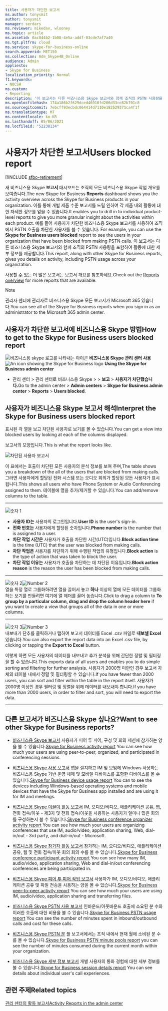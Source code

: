 ```yaml
---
title: 사용자가 차단한 보고서
ms.author: tonysmit
author: tonysmit
manager: serdars
ms.reviewer: mikedav, wlooney
ms.topic: article
ms.assetid: 0ac844b2-1b08-4e5a-addf-03cde7af7a40
ms.tgt.pltfrm: cloud
ms.service: skype-for-business-online
search.appverid: MET150
ms.collection: Adm_Skype4B_Online
audience: Admin
appliesto:
- Skype for Business
localization_priority: Normal
f1.keywords:
- NOCSH
ms.custom:
- Reporting
description: '이 보고서는 다른 비즈니스용 Skype 보고서와 함께 조직의 PSTN 사용량을 포함하여 활동에 대한 세부 정보를 제공합니다. '
ms.openlocfilehash: 174a186b2f629dced46910fd206d33ce82b701c8
ms.sourcegitcommit: 7ebcff93ecbdc064414d7110e182b29371ca4f1f
ms.translationtype: MT
ms.contentlocale: ko-KR
ms.lasthandoff: 05/06/2021
ms.locfileid: "52238134"
---
```

# <a name="users-blocked-report"></a><span data-ttu-id="efb0e-103">사용자가 차단한 보고서</span><span class="sxs-lookup"><span data-stu-id="efb0e-103">Users blocked report</span></span>

[!INCLUDE [sfbo-retirement](../../Hub/includes/sfbo-retirement.md)]

<span data-ttu-id="efb0e-104">새 비즈니스용 Skype **보고서** 대시보드는 조직의 모든 비즈니스용 Skype 작업 개요를 보여줍니다.</span><span class="sxs-lookup"><span data-stu-id="efb0e-104">The new Skype for Business **Reports** dashboard shows you the activity overview across the Skype for Business products in your organization.</span></span> <span data-ttu-id="efb0e-105">이를 통해 개별 제품 수준 보고서를 드릴 인하여 각 제품 내의 활동에 대한 자세한 정보를 얻을 수 있습니다.</span><span class="sxs-lookup"><span data-stu-id="efb0e-105">It enables you to drill in to individual product-level reports to give you more granular insight about the activities within each product.</span></span> <span data-ttu-id="efb0e-106">예를 들어 사용자가 차단한 비즈니스용 Skype 보고서를 사용하여 조직에서 PSTN 호출을 차단한 사용자를 볼 수 있습니다. </span><span class="sxs-lookup"><span data-stu-id="efb0e-106">For example, you can use the **Skype for Business users blocked** report to see the users in your organization that have been blocked from making PSTN calls.</span></span> <span data-ttu-id="efb0e-107">이 보고서는 다른 비즈니스용 Skype 보고서와 함께 조직의 PSTN 사용량을 포함하여 활동에 대한 세부 정보를 제공합니다.</span><span class="sxs-lookup"><span data-stu-id="efb0e-107">This report, along with other Skype for Business reports, gives you details on activity, including PSTN usage across your organization.</span></span>
  
 <span data-ttu-id="efb0e-108">사용할 [수](https://support.office.com/article/0d6dfb17-8582-4172-a9a9-aed798150263) 있는 더 많은 보고서는 보고서 개요를 참조하세요.</span><span class="sxs-lookup"><span data-stu-id="efb0e-108">Check out the [Reports overview](https://support.office.com/article/0d6dfb17-8582-4172-a9a9-aed798150263) for more reports that are available.</span></span>
  
> [!NOTE]
> <span data-ttu-id="efb0e-109">관리자 센터에 관리자로 비즈니스용 Skype 모든 보고서가 Microsoft 365 있습니다.</span><span class="sxs-lookup"><span data-stu-id="efb0e-109">You can see all of the Skype for Business reports when you sign in as an administrator to the Microsoft 365 admin center.</span></span> 
  
## <a name="how-to-get-to-the-skype-for-business-users-blocked-report"></a><span data-ttu-id="efb0e-110">사용자가 차단한 보고서에 비즈니스용 Skype 방법</span><span class="sxs-lookup"><span data-stu-id="efb0e-110">How to get to the Skype for Business users blocked report</span></span>

<span data-ttu-id="efb0e-111">![비즈니스용 skype 로고를 나타내는 아이콘](../images/sfb-logo-30x30.png) **비즈니스용 Skype 관리 센터 사용**</span><span class="sxs-lookup"><span data-stu-id="efb0e-111">![An icon showing the Skype for Business logo](../images/sfb-logo-30x30.png) **Using the Skype for Business admin center**</span></span>

- <span data-ttu-id="efb0e-112">관리 센터 > 관리 센터로 비즈니스용 Skype   >    >  **보고**  >  **사용자가 차단했습니다.**</span><span class="sxs-lookup"><span data-stu-id="efb0e-112">Go to the admin center > **Admin centers** > **Skype for Business admin center** > **Reports** > **Users blocked**.</span></span>
    
## <a name="interpret-the-skype-for-business-users-blocked-report"></a><span data-ttu-id="efb0e-113">사용자가 비즈니스용 Skype 보고서 해석</span><span class="sxs-lookup"><span data-stu-id="efb0e-113">Interpret the Skype for Business users blocked report</span></span>

<span data-ttu-id="efb0e-114">표시된 각 열을 보고 차단된 사용자로 보기를 볼 수 있습니다.</span><span class="sxs-lookup"><span data-stu-id="efb0e-114">You can get a view into blocked users by looking at each of the columns displayed.</span></span>
  
<span data-ttu-id="efb0e-115">보고서의 모양입니다.</span><span class="sxs-lookup"><span data-stu-id="efb0e-115">This is what the report looks like.</span></span> 
  
![차단된 사용자 보고서](../images/df50a413-7a51-4340-a59b-3f83de941762.png)

<span data-ttu-id="efb0e-117">이 표에서는 호출이 차단된 모든 사용자의 분석 정보를 보여 주며,</span><span class="sxs-lookup"><span data-stu-id="efb0e-117">The table shows you a breakdown of the all of the users that are blocked from making calls.</span></span> <span data-ttu-id="efb0e-118">그러면 사용자에게 할당된 전화 시스템 또는 오디오 회의가 할당된 모든 사용자가 표시됩니다.</span><span class="sxs-lookup"><span data-stu-id="efb0e-118">This shows all users who have Phone System or Audio Conferencing assigned to them.</span></span> <span data-ttu-id="efb0e-119">테이블에 열을 추가/제거할 수 있습니다.</span><span class="sxs-lookup"><span data-stu-id="efb0e-119">You can add/remove columns to the table.</span></span>
***
![숫자 1](../images/sfbcallout1.png)
*   <span data-ttu-id="efb0e-121">**사용자 ID는** 사용자의 로그인입니다.</span><span class="sxs-lookup"><span data-stu-id="efb0e-121">**User ID** is the user's sign-in.</span></span>
*   <span data-ttu-id="efb0e-122">**전화 번호는** 사용자에게 할당된 숫자입니다.</span><span class="sxs-lookup"><span data-stu-id="efb0e-122">**Phone number** is the number that is assigned to a user.</span></span> 
*   <span data-ttu-id="efb0e-123">**차단 작업 시간은** 사용자가 호출을 차단한 시간(UTC)입니다.</span><span class="sxs-lookup"><span data-stu-id="efb0e-123">**Block action time** is the time (UTC) that the user was blocked from making calls.</span></span>
*   <span data-ttu-id="efb0e-124">**차단 작업은** 사용자를 차단하기 위해 수행된 작업의 유형입니다.</span><span class="sxs-lookup"><span data-stu-id="efb0e-124">**Block action** is the type of action that was taken to block the user.</span></span>
*   <span data-ttu-id="efb0e-125">**차단 작업 이유는** 사용자가 호출을 차단하는 데 차단된 이유입니다.</span><span class="sxs-lookup"><span data-stu-id="efb0e-125">**Block action reason** is the reason the user has been blocked from making calls.</span></span>
***
<span data-ttu-id="efb0e-126">![숫자 2](../images/sfbcallout2.png)</span><span class="sxs-lookup"><span data-stu-id="efb0e-126">![Number 2](../images/sfbcallout2.png)</span></span><br/>
<span data-ttu-id="efb0e-127">열을 특정 열로 그룹화하려면 열을 끌어서 놓고 **하나** 이상의 열에 모든 데이터를 그룹화하는 보기를 만들려면 여기에 열 헤더를 끌어 놓습니다.</span><span class="sxs-lookup"><span data-stu-id="efb0e-127">Click to drag a column to **To group by a particular column, drag and drop the column header here** if you want to create a view that groups all of the data in one or more columns.</span></span>
***
<span data-ttu-id="efb0e-128">![숫자 3](../images/sfbcallout3.png)</span><span class="sxs-lookup"><span data-stu-id="efb0e-128">![Number 3](../images/sfbcallout3.png)</span></span><br/>
<span data-ttu-id="efb0e-129">내보내기 단추를 클릭하거나 탭하여 보고서 데이터를 Excel .csv 파일로 **내보낼 Excel** 있습니다.</span><span class="sxs-lookup"><span data-stu-id="efb0e-129">You can also export the report data into an Excel .csv file, by clicking or tapping the **Export to Excel** button.</span></span>

<span data-ttu-id="efb0e-130">이렇게 하면 모든 사용자의 데이터를 내보내고 추가 분석을 위해 간단한 정렬 및 필터링을 할 수 있습니다.</span><span class="sxs-lookup"><span data-stu-id="efb0e-130">This exports data of all users and enables you to do simple sorting and filtering for further analysis.</span></span> <span data-ttu-id="efb0e-131">사용자가 2000명 미만인 경우 보고서 자체의 테이블 내에서 정렬 및 필터링할 수 있습니다.</span><span class="sxs-lookup"><span data-stu-id="efb0e-131">If you have fewer than 2000 users, you can sort and filter within the table in the report itself.</span></span> <span data-ttu-id="efb0e-132">사용자가 2000명 이상인 경우 필터링 및 정렬을 위해 데이터를 내보내야 합니다.</span><span class="sxs-lookup"><span data-stu-id="efb0e-132">If you have more than 2000 users, in order to filter and sort, you will need to export the data.</span></span>
***

## <a name="want-to-see-other-skype-for-business-reports"></a><span data-ttu-id="efb0e-133">다른 보고서가 비즈니스용 Skype 싶나요?</span><span class="sxs-lookup"><span data-stu-id="efb0e-133">Want to see other Skype for Business reports?</span></span>

- <span data-ttu-id="efb0e-134">[비즈니스용 Skype 보고서](activity-report.md) 사용자가 피어 투 피어, 구성 및 회의 세션에 참가하는 양을 볼 수 있습니다.</span><span class="sxs-lookup"><span data-stu-id="efb0e-134">[Skype for Business activity report](activity-report.md) You can see how much your users are using peer-to-peer, organized, and participated in conferencing sessions.</span></span>
    
- <span data-ttu-id="efb0e-135">[비즈니스용 Skype 사용 보고서](device-usage-report.md) 앱을 설치하고 IM 및 모임에 Windows 사용하는 비즈니스용 Skype 기반 운영 체제 및 모바일 디바이스를 포함한 디바이스를 볼 수 있습니다.</span><span class="sxs-lookup"><span data-stu-id="efb0e-135">[Skype for Business device usage report](device-usage-report.md) You can to see the devices including Windows-based operating systems and mobile devices that have the Skype for Business app installed and are using it for IM and meetings.</span></span>
    
- <span data-ttu-id="efb0e-136">[비즈니스용 Skype 이끌이 활동 보고서](conference-organizer-activity-report.md) IM, 오디오/비디오, 애플리케이션 공유, 웹, 전화 접속/아웃 - 제3자 및 전화 접속/아웃을 사용하는 사용자가 얼마나 많은 회의를 구성하는지 볼 수 있습니다.</span><span class="sxs-lookup"><span data-stu-id="efb0e-136">[Skype for Business conference organizer activity report](conference-organizer-activity-report.md) You can see how much your users are organizing conferences that use IM, audio/video, application sharing, Web, dial-in/out - 3rd party, and dial-in/out - Microsoft.</span></span>
    
- <span data-ttu-id="efb0e-137">[비즈니스용 Skype 참가자 활동 보고서](conference-participant-activity-report.md) 참가하는 IM, 오디오/비디오, 애플리케이션 공유, 웹 및 전화 접속/아웃 회의 회의 수를 볼 수 있습니다.</span><span class="sxs-lookup"><span data-stu-id="efb0e-137">[Skype for Business conference participant activity report](conference-participant-activity-report.md) You can see how many IM, audio/video, application sharing, Web and dial-in/out conferencing conferences are being participated in.</span></span>
    
- <span data-ttu-id="efb0e-138">[비즈니스용 Skype 피어 투 피어 작업 보고서](peer-to-peer-activity-report.md) 사용자가 IM, 오디오/비디오, 애플리케이션 공유 및 파일 전송을 사용하는 양을 볼 수 있습니다.</span><span class="sxs-lookup"><span data-stu-id="efb0e-138">[Skype for Business peer-to-peer activity report](peer-to-peer-activity-report.md) You can see how much your users are using IM, audio/video, application sharing and transferring files.</span></span>
    
- <span data-ttu-id="efb0e-139">[비즈니스용 Skype PSTN 사용 보고서](pstn-usage-report.md) 인바운드/아웃바운드 호출에 소요된 분 수와 이러한 호출에 대한 비용을 볼 수 있습니다.</span><span class="sxs-lookup"><span data-stu-id="efb0e-139">[Skype for Business PSTN usage report](pstn-usage-report.md) You can see the number of minutes spent in inbound/outbound calls and cost for these calls.</span></span>

- <span data-ttu-id="efb0e-140">[비즈니스용 Skype PSTN 분](pstn-minute-pools-report.md) 풀 보고서에서는 조직 내에서 현재 월에 소비된 분 수를 볼 수 있습니다.</span><span class="sxs-lookup"><span data-stu-id="efb0e-140">[Skype for Business PSTN minute pools report](pstn-minute-pools-report.md) you can see the number of minutes consumed during the current month within your organization.</span></span>

- <span data-ttu-id="efb0e-141">[비즈니스용 Skype 세부 정보 보고서](session-details-report.md) 개별 사용자의 통화 경험에 대한 세부 정보를 볼 수 있습니다.</span><span class="sxs-lookup"><span data-stu-id="efb0e-141">[Skype for Business session details report](session-details-report.md) You can see details about individual user's call experiences.</span></span>
   
## <a name="related-topics"></a><span data-ttu-id="efb0e-142">관련 주제</span><span class="sxs-lookup"><span data-stu-id="efb0e-142">Related topics</span></span>
[<span data-ttu-id="efb0e-143">관리 센터의 활동 보고서</span><span class="sxs-lookup"><span data-stu-id="efb0e-143">Activity Reports in the admin center</span></span>](https://support.office.com/article/0d6dfb17-8582-4172-a9a9-aed798150263)

  
 
